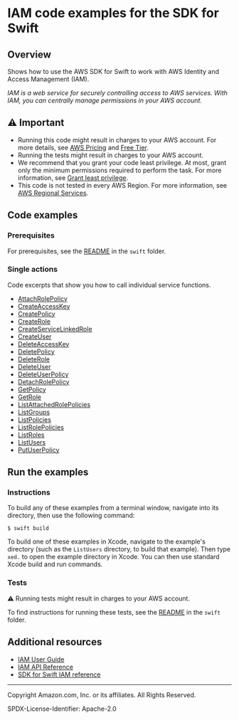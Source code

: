 # IAM code examples for the SDK for Swift

## Overview

Shows how to use the AWS SDK for Swift to work with AWS Identity and Access Management (IAM).

<!--custom.overview.start-->
<!--custom.overview.end-->

_IAM is a web service for securely controlling access to AWS services. With IAM, you can centrally manage permissions in your AWS account._

## ⚠ Important

* Running this code might result in charges to your AWS account. For more details, see [AWS Pricing](https://aws.amazon.com/pricing/) and [Free Tier](https://aws.amazon.com/free/).
* Running the tests might result in charges to your AWS account.
* We recommend that you grant your code least privilege. At most, grant only the minimum permissions required to perform the task. For more information, see [Grant least privilege](https://docs.aws.amazon.com/IAM/latest/UserGuide/best-practices.html#grant-least-privilege).
* This code is not tested in every AWS Region. For more information, see [AWS Regional Services](https://aws.amazon.com/about-aws/global-infrastructure/regional-product-services).

<!--custom.important.start-->
<!--custom.important.end-->

## Code examples

### Prerequisites

For prerequisites, see the [README](../../README.md#Prerequisites) in the `swift` folder.


<!--custom.prerequisites.start-->
<!--custom.prerequisites.end-->

### Single actions

Code excerpts that show you how to call individual service functions.

- [AttachRolePolicy](AttachRolePolicy/Sources/ServiceHandler/ServiceHandler.swift#L51)
- [CreateAccessKey](basics/Sources/ServiceHandler/ServiceHandlerIAM.swift#L179)
- [CreatePolicy](basics/Sources/ServiceHandler/ServiceHandlerIAM.swift#L204)
- [CreateRole](CreateRole/Sources/ServiceHandler/ServiceHandler.swift#L51)
- [CreateServiceLinkedRole](CreateServiceLinkedRole/Sources/ServiceHandler/ServiceHandler.swift#L59)
- [CreateUser](CreateUser/Sources/ServiceHandler/ServiceHandler.swift#L50)
- [DeleteAccessKey](basics/Sources/ServiceHandler/ServiceHandlerIAM.swift#L350)
- [DeletePolicy](basics/Sources/ServiceHandler/ServiceHandlerIAM.swift#L312)
- [DeleteRole](basics/Sources/ServiceHandler/ServiceHandlerIAM.swift#L376)
- [DeleteUser](basics/Sources/ServiceHandler/ServiceHandlerIAM.swift#L330)
- [DeleteUserPolicy](basics/Sources/ServiceHandler/ServiceHandlerIAM.swift#L253)
- [DetachRolePolicy](basics/Sources/ServiceHandler/ServiceHandlerIAM.swift#L293)
- [GetPolicy](GetPolicy/Sources/ServiceHandler/ServiceHandler.swift#L50)
- [GetRole](GetRole/Sources/ServiceHandler/ServiceHandler.swift#L51)
- [ListAttachedRolePolicies](ListAttachedRolePolicies/Sources/ServiceHandler/ServiceHandler.swift#L45)
- [ListGroups](ListGroups/Sources/ServiceHandler/ServiceHandler.swift#L41)
- [ListPolicies](ListPolicies/Sources/ServiceHandler/ServiceHandler.swift#L49)
- [ListRolePolicies](ListRolePolicies/Sources/ServiceHandler/ServiceHandler.swift#L49)
- [ListRoles](ListRoles/Sources/ServiceHandler/ServiceHandler.swift#L48)
- [ListUsers](ListUsers/Sources/ServiceHandler/ServiceHandler.swift#L41)
- [PutUserPolicy](basics/Sources/ServiceHandler/ServiceHandlerIAM.swift#L231)


<!--custom.examples.start-->
<!--custom.examples.end-->

## Run the examples

### Instructions

To build any of these examples from a terminal window, navigate into its
directory, then use the following command:

```
$ swift build
```

To build one of these examples in Xcode, navigate to the example's directory
(such as the `ListUsers` directory, to build that example). Then type `xed.`
to open the example directory in Xcode. You can then use standard Xcode build
and run commands.

<!--custom.instructions.start-->
<!--custom.instructions.end-->



### Tests

⚠ Running tests might result in charges to your AWS account.


To find instructions for running these tests, see the [README](../../README.md#Tests)
in the `swift` folder.



<!--custom.tests.start-->
<!--custom.tests.end-->

## Additional resources

- [IAM User Guide](https://docs.aws.amazon.com/IAM/latest/UserGuide/introduction.html)
- [IAM API Reference](https://docs.aws.amazon.com/IAM/latest/APIReference/welcome.html)
- [SDK for Swift IAM reference](https://awslabs.github.io/aws-sdk-swift/reference/0.x/AWSIam/Home)

<!--custom.resources.start-->
<!--custom.resources.end-->

---

Copyright Amazon.com, Inc. or its affiliates. All Rights Reserved.

SPDX-License-Identifier: Apache-2.0